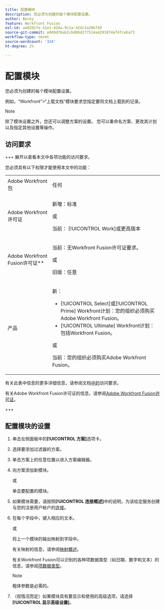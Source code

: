 ```yaml
---
title: 配置模块
description: 您必须为创建的每个模块配置设置。
author: Becky
feature: Workfront Fusion
exl-id: ae82d1fe-31e1-424a-9c1a-42dc1a20b749
source-git-commit: e0d9d76ab2cbd8bd277514a4291974af4fceba73
workflow-type: tm+mt
source-wordcount: '324'
ht-degree: 2%

---
```


# 配置模块

您必须为创建的每个模块配置设置。

例如，“Workfront”>“上载文档”模块要求您指定要将文档上载到的记录。

>[!NOTE]
>
>除了模块设置之外，您还可以调整方案的设置。 您可以重命名方案、更改其计划以及指定其他设置等操作。

## 访问要求

+++ 展开以查看本文中各项功能的访问要求。

您必须具有以下权限才能使用本文中的功能：

<table style="table-layout:auto">
 <col> 
 <col> 
 <tbody> 
  <tr> 
   <td role="rowheader">Adobe Workfront包</td> 
   <td> <p>任何</p> </td> 
  </tr> 
  <tr data-mc-conditions=""> 
   <td role="rowheader">Adobe Workfront许可证</td> 
   <td> <p>新增：标准</p><p>或</p><p>当前： [!UICONTROL Work]或更高版本</p> </td> 
  </tr> 
  <tr> 
   <td role="rowheader">Adobe Workfront Fusion许可证**</td> 
   <td>
   <p>当前：无Workfront Fusion许可证要求。</p>
   <p>或</p>
   <p>旧版：任意 </p>
   </td> 
  </tr> 
  <tr> 
   <td role="rowheader">产品</td> 
   <td>
   <p>新：</p> <ul><li>[!UICONTROL Select]或[!UICONTROL Prime] Workfront计划：您的组织必须购买Adobe Workfront Fusion。</li><li>[!UICONTROL Ultimate] Workfront计划：包括Workfront Fusion。</li></ul>
   <p>或</p>
   <p>当前：您的组织必须购买Adobe Workfront Fusion。</p>
   </td> 
  </tr>
 </tbody> 
</table>

有关此表中信息的更多详细信息，请参阅文档[中的](/help/workfront-fusion/references/licenses-and-roles/access-level-requirements-in-documentation.md)访问要求。

有关Adobe Workfront Fusion许可证的信息，请参阅[Adobe Workfront Fusion许可证](/help/workfront-fusion/set-up-and-manage-workfront-fusion/licensing-operations-overview/license-automation-vs-integration.md)。

+++

## 配置模块的设置

1. 单击左侧面板中的&#x200B;**[!UICONTROL 方案]**&#x200B;选项卡。
1. 选择要添加过滤器的方案。
1. 单击方案上的任意位置以进入方案编辑器。
1. 向方案添加新模块。

   或

   单击要配置的模块。

1. 如果模块需要，请按照&#x200B;**[!UICONTROL 连接概述]**&#x200B;中的说明，为该给定服务创建与您的注册用户帐户的[连接](/help/workfront-fusion/get-started-with-fusion/understand-fusion/connection-overview.md)。
1. 在每个字段中，键入相应的文本。

   或

   将上一个模块的输出映射到字段中。

   有关映射的信息，请参阅[映射概述](/help/workfront-fusion/get-started-with-fusion/understand-fusion/mapping-overview.md)。

   有关Workfront Fusion可以识别的各种项数据类型（如日期、数字和文本）的信息，请参阅[项数据类型](/help/workfront-fusion/references/mapping-panel/data-types/item-data-types.md)。

   >[!NOTE]
   >
   >粗体参数是必需的。

1. （视情况而定）如果模块具有要显示和使用的高级选项，请选择&#x200B;**[!UICONTROL 显示高级设置]**。
